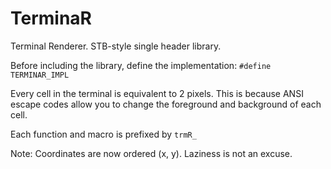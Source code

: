 # TerminaR

Terminal Renderer. STB-style single header library.

Before including the library, define the implementation: ```#define TERMINAR_IMPL```

Every cell in the terminal is equivalent to 2 pixels. This is because ANSI escape codes allow you to change the foreground and background of each cell.

Each function and macro is prefixed by ```trmR_```

Note: Coordinates are now ordered (x, y). Laziness is not an excuse.
